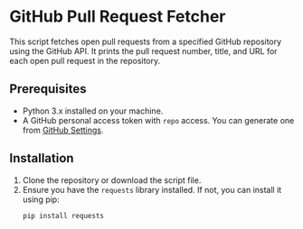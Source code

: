 # GitHub Pull Request Fetcher

This script fetches open pull requests from a specified GitHub repository using the GitHub API. It prints the pull request number, title, and URL for each open pull request in the repository.

## Prerequisites

- Python 3.x installed on your machine.
- A GitHub personal access token with `repo` access. You can generate one from [GitHub Settings](https://github.com/settings/tokens).

## Installation

1. Clone the repository or download the script file.
2. Ensure you have the `requests` library installed. If not, you can install it using pip:
   ```sh
   pip install requests
``` 
